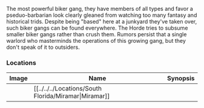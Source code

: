 The most powerful biker gang, they have members of all types and favor a pseduo-barbarian look clearly gleaned from watching too many fantasy and historical trids. Despite being "based" here at a junkyard they've taken over, such biker gangs can be found everywhere. The Horde tries to subsume smaller biker gangs rather than crush them. Rumors persist that a single warlord who masterminds the operations of this growing gang, but they don't speak of it to outsiders.

### Locations

| Image | Name   | Synopsis |
| ----- | ------ | -------- |
|       | [[../../../Locations/South Florida/Miramar\|Miramar]] |         |
